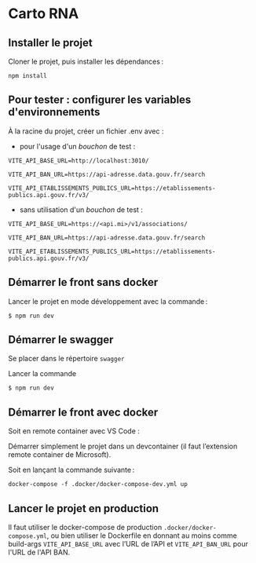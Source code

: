 # Carto RNA

## Installer le projet

Cloner le projet, puis installer les dépendances :

```shell
npm install
```

## Pour tester : configurer les variables d'environnements

À la racine du projet, créer un fichier .env avec :

- pour l'usage d'un *bouchon* de test :


```
VITE_API_BASE_URL=http://localhost:3010/

VITE_API_BAN_URL=https://api-adresse.data.gouv.fr/search

VITE_API_ETABLISSEMENTS_PUBLICS_URL=https://etablissements-publics.api.gouv.fr/v3/
```
- sans utilisation d'un *bouchon* de test :


```
VITE_API_BASE_URL=https://<api.mi>/v1/associations/

VITE_API_BAN_URL=https://api-adresse.data.gouv.fr/search

VITE_API_ETABLISSEMENTS_PUBLICS_URL=https://etablissements-publics.api.gouv.fr/v3/

```
## Démarrer le front sans docker

Lancer le projet en mode développement avec la commande :

```shell
$ npm run dev
```

## Démarrer le swagger

Se placer dans le répertoire `swagger`

Lancer la commande
```shell
$ npm run dev
```

## Démarrer le front avec docker

Soit en remote container avec VS Code :

Démarrer simplement le projet dans un devcontainer (il faut l’extension remote container de Microsoft).

Soit en lançant la commande suivante :

```shell
docker-compose -f .docker/docker-compose-dev.yml up
```

## Lancer le projet en production

Il faut utiliser le docker-compose de production `.docker/docker-compose.yml`, ou
bien utiliser le Dockerfile en donnant au moins comme build-args `VITE_API_BASE_URL`
avec l’URL de l’API et `VITE_API_BAN_URL` pour l'URL de l'API BAN.
